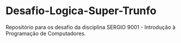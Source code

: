 # Desafio-Logica-Super-Trunfo
Repositório para os desafio da disciplina SERGIO 9001 - Introdução à Programação de Computadores.
